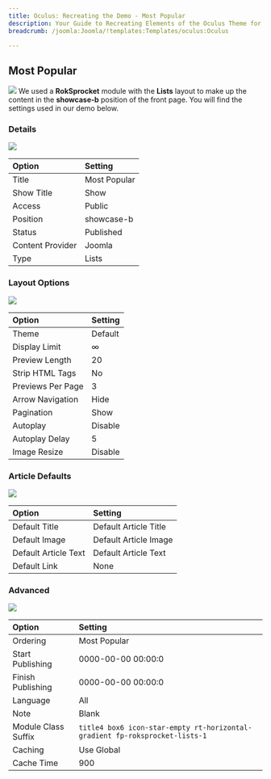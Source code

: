```yaml
---
title: Oculus: Recreating the Demo - Most Popular
description: Your Guide to Recreating Elements of the Oculus Theme for Joomla
breadcrumb: /joomla:Joomla/!templates:Templates/oculus:Oculus

---
```


Most Popular
-----
![][most_popular]
We used a **RokSprocket** module with the **Lists** layout to make up the content in the **showcase-b** position of the front page. You will find the settings used in our demo below.

### Details
![][most_popular1]

| Option | Setting |
|:------|:-------|
| Title | Most Popular |
| Show Title | Show |
| Access | Public |
| Position | showcase-b |
| Status | Published |
| Content Provider | Joomla |
| Type | Lists |

### Layout Options
![][most_popular2]

| Option | Setting |
|:------|:-------|
| Theme | Default |
| Display Limit | ∞ |
| Preview Length | 20 |
| Strip HTML Tags | No |
| Previews Per Page | 3 |
| Arrow Navigation | Hide |
| Pagination | Show |
| Autoplay | Disable |
| Autoplay Delay | 5 |
| Image Resize | Disable |

### Article Defaults
![][most_popular3]

| Option | Setting |
|:------|:-------|
| Default Title | Default Article Title |
| Default Image | Default Article Image|
| Default Article Text | Default Article Text |
| Default Link | None |

### Advanced
![][most_popular4]

| Option | Setting |
|:------|:-------|
| Ordering | Most Popular |
| Start Publishing | 0000-00-00 00:00:0 |
| Finish Publishing | 0000-00-00 00:00:0 |
| Language | All |
| Note | Blank |
| Module Class Suffix | `title4 box6 icon-star-empty rt-horizontal-gradient fp-roksprocket-lists-1` |
| Caching | Use Global |
| Cache Time | 900 |

[most_popular]: assets/demo_module_2.jpeg
[most_popular1]: assets/most_popular_1.jpeg
[most_popular2]: assets/most_popular_2.jpeg
[most_popular3]: assets/most_popular_3.jpeg
[most_popular4]: assets/most_popular_4.jpeg
[most_popular5]: assets/most_popular_5.jpeg